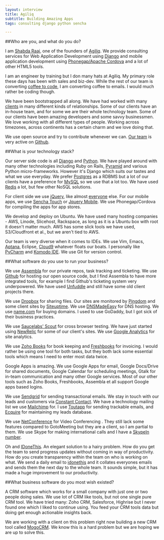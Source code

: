 ```yaml
---
layout: interview
title: Agiliq
subtitle: Building Amazing Apps
tags: consulting django python sencha

---
```


##Who are you, and what do you do?

I am [Shabda Raaj](http://shabdaraaj.com/), one of the founders of [Agiliq](http://agiliq.com/). We provide consulting services for Web Application Development using [Django](http://djangoproject.com/) and mobile application development using [Phonegap/Apache Cordova](http://phonegap.com/) and a lot of other HTML5 tools.

I am an engineer by training but I don many hats at Agiliq. My primary role these days has been with sales and biz-dev. While the rest of our team is converting [coffee to code](http://www.urbandictionary.com/define.php?term=programmer), I am converting coffee to emails. I would much rather be coding though.

We have been bootstrapped all along. We have had worked with many [clients](http://agiliq.com/ourwork) in many different kinds of relationships. Some of our clients have an in-house team, and for some we are their whole technology team. Some of our clients have been amazing developers and some savvy businessmen. We love working with all different types of people. Working across timezones, across continents has a certain charm and we love doing that.

We use open source and try to contribute whenever we can. [Our team](http://agiliq.com/whoweare) is very active on [Github](https://github.com/agiliq).

##What is your technology stack?

Our server side code is all [Django](https://www.djangoproject.com/) and [Python](http://python.org/). We have played around with many other technologies including Ruby on Rails, [Pyramid](http://pypi.python.org/pypi/pyramid/) and various Python micro-frameworks. However it's Django which suits our tastes and what we use everyday. We prefer [Postgres](http://www.postgresql.org/) as a RDBMS but a lot of our clients have a preference for [MySQL](http://www.mysql.com/) so we use that a lot too. We have used [Redis](http://redis.io/) a lot, but few other NoSQL solutions.

For client side we use [jQuery](http://jquery.com/), like almost [everyone](http://trends.builtwith.com/javascript/jQuery) else. For our mobile apps, we use [Sencha Touch](http://www.sencha.com/products/touch) or [Jquery Mobile](http://jquerymobile.com/). We use Phonegap/Cordova for compiling the apps for app stores.

We develop and deploy on Ubuntu. We have used many hosting companies - AWS, Linode, Slicehost, Rackspace, as long as it is a Ubuntu box with root it doesn't matter much. AWS has some slick tools we have used, S3/Cloudfront et al., but we aren't tied to AWS. 

Our team is very diverse when it comes to IDEs. We use Vim, Emacs, [Aptana](http://www.aptana.org/), Eclipse, [Cloud9](https://c9.io/) whatever floats our boats. I personally like [PyCharm](http://www.jetbrains.com/pycharm/) and [Komodo IDE](http://www.activestate.com/komodo-ide). We use Git for version control.


##What software do you use to run your business?

We use [Assembla](http://www.assembla.com/) for our private repos, task tracking and ticketing. We use [Github](https://github.com/) for hosting our open source code, but I find Assembla to have more integrated tools, for example I find Github's ticketing system very underpowered. We have used [Unfuddle](http://unfuddle.com/) and still have some old client projects there.

We use [Dropbox](http://www.dropbox.com/) for sharing files. Our sites are monitored by [Pingdom](http://pingdom.com/) and some client sites by [Siteuptime](http://siteuptime.com/). We use [DNSMadeEasy](http://www.dnsmadeeasy.com/) for DNS hosting. We use [name.com](http://name.com/) for buying domains. I used to use GoDaddy, but I got sick of their business practices.

We use [Saucelabs' Scout](http://scout.saucelabs.com/) for cross browser testing. We have just started using [NewRelic](http://newrelic.com/) for some of our client's sites. We use [Google Analytics](http://google.com/analytics) for site analytics.

We use [Zoho Books](http://books.zoho.com/) for book keeping and [Freshbooks](http://freshbooks.com/) for invoicing. I would rather be using one tool for both tasks, but they both lack some essential tools which means I need to enter most data twice.

Google Apps is amazing. We use Google Apps for email, Google Docs/Drive for shared documents, Google Calendar for scheduling meetings, Gtalk for in-team communication and many other Google services. Most of our other tools such as Zoho Books, Freshbooks, Assembla et all support Google apps based logins.

We use [Sendgrid](http://sendgrid.com/) for sending transactional emails. We stay in touch with our leads and customers via [Constant Contact](http://www.constantcontact.com/). We have a technology mailing list we use [Mailchimp](http://mailchimp.com/) for. I use [Toutapp](http://toutapp.com/) for sending trackable emails, and [Ecquire](http://www.ecquire.com/) for maintaining my leads database.

We use [NetConference](http://www.netconference.com/) for Video Conferencing . They still lack some features compared to GotoMeeting but they are a client, so I am partial to them. We use Skype for making international calls and I have a [SkypeIn number](http://www.skype.com/intl/en-us/features/allfeatures/online-number/).

Oh and [IDoneThis](http://blog.idonethis.com/post/23289885462/how-agiliq-creates-bespoke-webapps-by-focusing-within). An elegant solution to a hairy problem. How do you get the team to send progress updates without coming in way of productivity. How do you create transparency within the team on who is working on what. We send a daily email to [idonethis](http://idonethis.com/) and it collates everyones emails and sends them the next day to the whole team. It sounds simple, but it has made a huge improvement to our productivity.

##What business software do you most wish existed?

A CRM software which works for a small company with just one or two people doing sales. We use lot of CRM like tools, but not one single pure CRM tool. We have tried many: Zoho CRM, Salesforce, Highrise but I never found one which I liked to continue using. You feed your CRM tools data but doing get enough actionable insights back.

We are working with a client on this problem right now building a new CRM tool called [MogoCRM](http://www.mogocrm.com/). We know this is a hard problem but we are hoping we are up to solve this.
